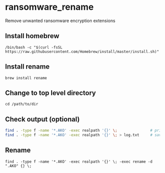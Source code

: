 # ransomware_rename
Remove unwanted ransomware encryption extensions

## Install homebrew
`/bin/bash -c "$(curl -fsSL https://raw.githubusercontent.com/Homebrew/install/master/install.sh)"`

## Install rename
`brew install rename`

## Change to top level directory
`cd /path/to/dir`

## Check output (optional)
```bash
find . -type f -name '*.AKO' -exec realpath '{}' \;               # prints in terminal
find . -type f -name '*.AKO' -exec realpath '{}' \; > log.txt     # saves log.txt in present working directory
```

## Rename
`find . -type f -name '*.AKO' -exec realpath '{}' \; -exec rename -d ".AKO" {} \;`
